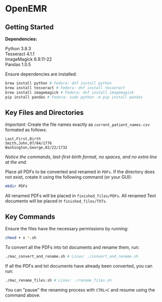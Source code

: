 # OpenEMR

## Getting Started

**Dependencies:**

Python 3.8.3  
Tesseract 4.1.1  
ImageMagick 6.9.11-22  
Pandas 1.0.5

Ensure dependencies are installed: 
```bash
brew install python # Fedora: dnf install python
brew install tesseract # Fedora: dnf install tesseract
brew install imagemagick # Fedora: dnf install imagemagick
pip install pandas # Fedora: sudo python -m pip install pandas
```

## Key Files and Directories

*Important*: Create the file names exactly as `current_patient_names.csv` formated as follows:  
```
Last,First,Birth
Smith,John,07/04/1776
Washington,George,02/22/1732
```
*Notice the commands, last-first-birth format, no spaces, and no extra line at the end.*  

Place all PDFs to be converted and renamed in `PDFs`. If the directory does not exist, create it using the following command (or your GUI):
```bash
mkdir PDFs
```

All renamed PDFs will be placed in `finished_files/PDFs`. All renamed Text documents will be placed in `finished_files/TXTs`. 
  
## Key Commands 

Ensure the files have the necessary permissions by running:
```bash
chmod + x *.sh
```

To convert all the PDFs into txt documents and rename them, run:
```bash
./mac_convert_and_rename.sh # Linux: ./convert_and_rename.sh
```

If all the PDFs and txt documents have already been converted, you can run:
```bash
./mac_rename_files.sh # Linux: ./rename_files.sh
```
You can "pause" the renaming process with `CTRL+C` and resume using the command above. 
  
  